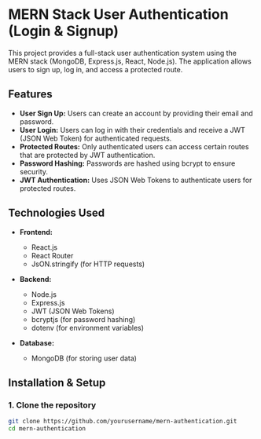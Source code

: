 # MERN Stack User Authentication (Login & Signup)

This project provides a full-stack user authentication system using the MERN stack (MongoDB, Express.js, React, Node.js). The application allows users to sign up, log in, and access a protected route.

## Features

- **User Sign Up:** Users can create an account by providing their email and password.
- **User Login:** Users can log in with their credentials and receive a JWT (JSON Web Token) for authenticated requests.
- **Protected Routes:** Only authenticated users can access certain routes that are protected by JWT authentication.
- **Password Hashing:** Passwords are hashed using bcrypt to ensure security.
- **JWT Authentication:** Uses JSON Web Tokens to authenticate users for protected routes.

## Technologies Used

- **Frontend:**
  - React.js
  - React Router
  - JsON.stringify (for HTTP requests)

- **Backend:**
  - Node.js
  - Express.js
  - JWT (JSON Web Tokens)
  - bcryptjs (for password hashing)
  - dotenv (for environment variables)

- **Database:**
  - MongoDB (for storing user data)

## Installation & Setup

### 1. Clone the repository
```bash
git clone https://github.com/yourusername/mern-authentication.git
cd mern-authentication

